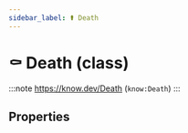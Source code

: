 ```yaml
---
sidebar_label: ⚰️ Death
---
```


# ⚰️ Death (class)

:::note
https://know.dev/Death
(`know:Death`)
:::

## Properties
